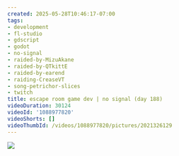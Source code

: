```yaml
---
created: 2025-05-28T10:46:17-07:00
tags:
- development
- fl-studio
- gdscript
- godot
- no-signal
- raided-by-MizuAkane
- raided-by-QTkittE
- raided-by-earend
- raiding-CreaseVT
- song-petrichor-slices
- twitch
title: escape room game dev | no signal (day 188)
videoDuration: 30124
videoId: '1088977820'
videoShorts: []
videoThumbId: /videos/1088977820/pictures/2021326129
---
```


![](20250528174617.jpg)
